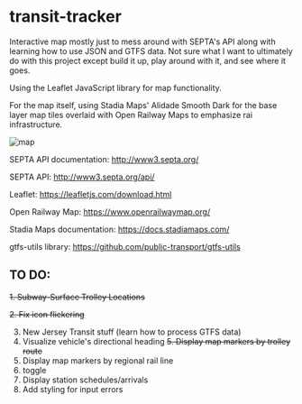 # transit-tracker
Interactive map mostly just to mess around with SEPTA's API along with learning how to use JSON and GTFS data. 
Not sure what I want to ultimately do with this project except build it up, play around with it, and see where it goes.

Using the Leaflet JavaScript library for map functionality.

For the map itself, using Stadia Maps' Alidade Smooth Dark for the base layer map tiles overlaid with Open Railway Maps
to emphasize rai infrastructure.

![map](https://github.com/sauce-picante/transit-tracker/blob/dev/screenshots/map.png?raw=true)

SEPTA API documentation: http://www3.septa.org/

SEPTA API: http://www3.septa.org/api/

Leaflet: https://leafletjs.com/download.html

Open Railway Map: https://www.openrailwaymap.org/

Stadia Maps documentation: https://docs.stadiamaps.com/

gtfs-utils library: https://github.com/public-transport/gtfs-utils


## TO DO:

~~1. Subway-Surface Trolley Locations~~

~~2. Fix icon flickering~~

3. New Jersey Transit stuff (learn how to process GTFS data)
4. Visualize vehicle's directional heading
~~5. Display map markers by trolley route~~
6. Display map markers by regional rail line
7. toggle
8. Display station schedules/arrivals
9. Add styling for input errors
